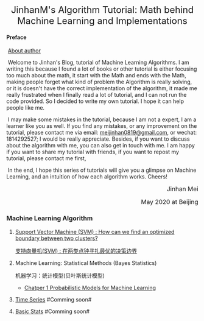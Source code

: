 <div style="text-align:center"><p><font size="5">JinhanM's Algorithm Tutorial: Math behind Machine Learning and Implementations</font></p></div>

#### Preface

​		[About author](index.html)

​		Welcome to Jinhan's Blog, tutorial of Machine Learning Algorithms. I am writing this because I found a lot of books or other tutorial is either focusing too much about the math, it start with the Math and ends with the Math, making people forget what kind of problem the Algorithm is really solving, or it is doesn't have the correct implementation of the algorithm, it made me really frustrated when I finally read a lot of tutorial, and I can not run the code provided. So I decided to write my own tutorial. I hope it can help people like me.



​		I may make some mistakes in the tutorial, because I am not a expert, I am a learner like you as well. If you find any mistakes, or any improvement on the tutorial, please contact me via email: meijinhan0819@gmail.com, or wechat: 1814292527; I would be really appreciate. Besides, if you want to discuss about the algorithm with me, you can also get in touch with me. I am happy if you want to share my tutorial with friends, if you want to repost my tutorial, please contact me first,



​		In the end, I hope this series of tutorials will give you a glimpse on Machine Learning, and an intuition of how each algorithm works. Cheers!





<div style="text-align:right"><p><font size="3">Jinhan Mei             </font></p></div>

<div style="text-align:right"><p><font size="3">May 2020 at Beijing</font></p></div>



### Machine Learning Algorithm

1. [Support Vector Machine (SVM) : How can we find an optimized boundary between two clusters?](SVM_EN.html)

   [支持向量机(SVM) : 在两类点钟寻扎最优的决策边界](SVM_CN.html)

2. Machine Learning:  Statistical Methods (Bayes Statistics)

   机器学习：统计模型(贝叶斯统计模型)

   * [Chatper 1 Probabilistic Models for Machine Learning](Bayes_Chapter_1.html) 

3. [Time Series]() #Comming soon#

4. [Basic Stats]() #Comming soon#

